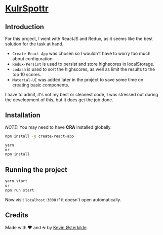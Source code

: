 # [KulrSpottr](https://kosai106.github.io/KulrSpottr/)

## Introduction

For this project, I went with ReactJS and Redux, as it seems like the best solution for the task at hand.

* `Create-React-App` was chosen so I wouldn't have to worry too much about configuration.
* `Redux-Persist` is used to persist and store highscores in localStorage.
* `Lodash` is used to sort the highscores, as well as limit the results to the top 10 scores.
* `Material-UI` was added later in the project to save some time on creating basic components.

I have to admit, it's not my best or cleanest code, I was stressed out during the development of this, but it does get the job done.

## Installation

_NOTE:_ You may need to have **CRA** installed globally.

```bash
npm install -g create-react-app
```

```bash
yarn
or
npm install
```

## Running the project

```bash
yarn start
or
npm run start
```
Now visit `localhost:3000` if it doesn't open automatically.

## Credits

Made with :heart: and :coffee: by [Kevin Østerkilde](https://www.oesterkilde.dk?ref=github).